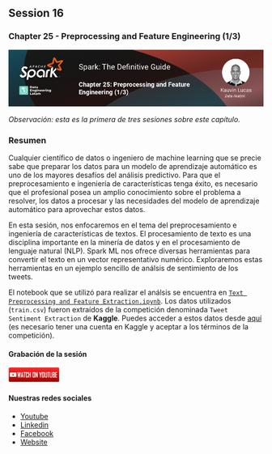 ## Session 16
### Chapter 25 - Preprocessing and Feature Engineering (1/3)

![Banner Session 16](../assets/banner_session_16.png)

*Observación: esta es la primera de tres sesiones sobre este capítulo.*

### Resumen
Cualquier científico de datos o ingeniero de machine learning que se precie sabe que preparar los datos para un modelo de aprendizaje automático es uno de los mayores desafíos del análisis predictivo. Para que el preprocesamiento e ingeniería de características tenga éxito, es necesario que el profesional posea un amplio conocimiento sobre el problema a resolver, los datos a procesar y las necesidades del modelo de aprendizaje automático para aprovechar estos datos.

En esta sesión, nos enfocaremos en el tema del preprocesamiento e ingeniería de características de textos. El procesamiento de texto es una disciplina importante en la minería de datos y en el procesamiento de lenguaje natural (NLP). Spark ML nos ofrece diversas herramientas para convertir el texto en un vector representativo numérico. Exploraremos estas herramientas en un ejemplo sencillo de análsis de sentimiento de los tweets.

El notebook que se utilizó para realizar el análsis se encuentra en [`Text Preprocessing and Feature Extraction.ipynb`](Text%20Preprocessing%20and%20Feature%20Extraction.ipynb). Los datos utilizados (`train.csv`) fueron extraídos de la competición denominada `Tweet Sentiment Extraction` de **Kaggle**. Puedes acceder a estos datos desde [aquí](https://www.kaggle.com/competitions/tweet-sentiment-extraction/data) (es necesario tener una cuenta en Kaggle y aceptar a los términos de la competición).

#### Grabación de la sesión
[![Watch Session 16](../assets/youtube.png)](https://www.youtube.com/watch?v=T2B0ZJlYOqU)


#### Nuestras redes sociales
* [Youtube](https://www.youtube.com/channel/UCqFCoUEvxR23ymmih0GD7mQ?sub_confirmation=1 'Subscríbate al canal')
* [Linkedin](https://www.linkedin.com/company/data-engineering-latam/ 'Síganos en Linkedin')
* [Facebook](https://www.facebook.com/dataengineeringlatam/ 'Síganos en Facebook')
* [Website](https://expy.bio/dataengineeringlatam 'Nuestro website')
